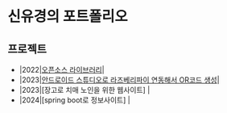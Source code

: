 # 신유경의 포트폴리오

## 프로젝트
- |2022|[오픈소스 라이브러리](https://github.com/Shinilwoo/game-test.git)|
- |2023|[안드로이드 스튜디오로 라즈베리파이 연동해서 OR코드 생성](https://github.com/Shinilwoo/QRapp.git)|
- |2023|[장고로 치매 노인을 위한 웹사이트] |
- |2024|[spring boot로 정보사이트] |
